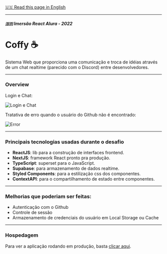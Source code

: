 [🇺🇸 Read this page in English](http....README-en.md)

-------------
##### 🇧🇷 Imersão React Alura - 2022

# Coffy ☕

Sistema Web que proporciona uma comunicação e troca de idéias através de um chat realtime (parecido com o Discord) entre desenvolvedores.

------------

### Overview

Login e Chat:

![Login e Chat](https://media.giphy.com/media/7jYGMQgZ6pg5m4D7I3/giphy.gif)

Tratativa de erro quando o usuário do Github não é encontrado:

![Error](https://media.giphy.com/media/c8DYFuPyOvdOGE6BbS/giphy.gif)

------------


### Principais tecnologias usadas durante o desafio

- **ReactJS**: lib para a construção de interfaces frontend.
- **NextJS**: framework React pronto pra produção.
- **TypeScript**: superset para o JavaScript.
- **Supabase**: para armazenamento de dados realtime.
- **Styled Components**: para a estilização css dos componentes.
-   **ContextAPI**: para o compartilhamento de estado entre componentes.

------------

### Melhorias que poderiam ser feitas:
- Autenticação com o Github
- Controle de sessão
- Armazenamento de credenciais do usuário em Local Storage ou Cache

------------

### Hospedagem

Para ver a aplicação rodando em produção, basta [clicar aqui](https://coffy.vercel.app/).
